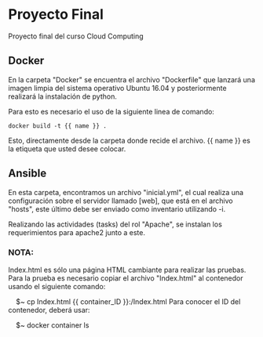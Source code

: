 # Proyecto Final
Proyecto final del curso Cloud Computing

## Docker

En la carpeta "Docker" se encuentra el archivo "Dockerfile" que lanzará una imagen limpia del sistema operativo Ubuntu 16.04
y posteriormente realizará la instalación de python.

Para esto es necesario el uso de la siguiente linea de comando:

    docker build -t {{ name }} .

Esto, directamente desde la carpeta donde recide el archivo. {{ name }} es la etiqueta que usted desee colocar.

## Ansible

En esta carpeta, encontramos un archivo "inicial.yml", el cual realiza una configuración sobre el servidor llamado [web], que está en el archivo "hosts", este último debe ser enviado como inventario utilizando -i.

Realizando las actividades (tasks) del rol "Apache", se instalan los requerimientos para apache2 junto a este.

### NOTA:
Index.html es sólo una página HTML cambiante para realizar las pruebas.
Para la prueba es necesario copiar el archivo "Index.html" al contenedor usando el siguiente comando:
                                
     $~ cp Index.html {{ container_ID }}:/Index.html 
Para conocer el ID del contenedor, deberá usar:
    
     $~ docker container ls
